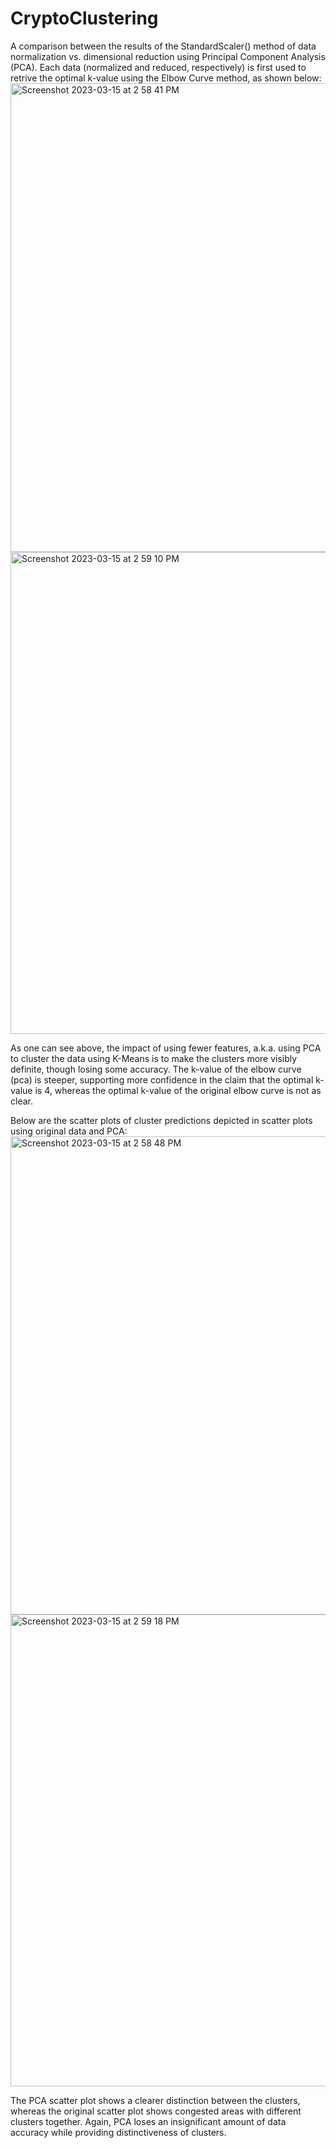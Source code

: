# CryptoClustering
A comparison between the results of the StandardScaler() method of data normalization vs. dimensional reduction using Principal Component Analysis (PCA). Each data (normalized and reduced, respectively) is first used to retrive the optimal k-value using the Elbow Curve method, as shown below: 
<img width="750" alt="Screenshot 2023-03-15 at 2 58 41 PM" src="https://user-images.githubusercontent.com/115575880/225416241-d06d8d4e-26a5-41c7-a4d6-b8f74a8f9a49.png">
<img width="771" alt="Screenshot 2023-03-15 at 2 59 10 PM" src="https://user-images.githubusercontent.com/115575880/225416262-1bff17e0-be98-4558-bdfe-6307e844539c.png">

As one can see above, the impact of using fewer features, a.k.a. using PCA to cluster the data using K-Means is to make the clusters more visibly definite, though losing some accuracy. The k-value of the elbow curve (pca) is steeper, supporting more confidence in the claim that the optimal k-value is 4, whereas the optimal k-value of the original elbow curve is not as clear. 

Below are the scatter plots of cluster predictions depicted in scatter plots using original data and PCA: 
<img width="765" alt="Screenshot 2023-03-15 at 2 58 48 PM" src="https://user-images.githubusercontent.com/115575880/225417365-14f71eea-78db-45ba-aeb0-809c0462ac6d.png">
<img width="755" alt="Screenshot 2023-03-15 at 2 59 18 PM" src="https://user-images.githubusercontent.com/115575880/225417377-1a566fc2-03af-49f8-99c4-c847f6935d31.png">

The PCA scatter plot shows a clearer distinction between the clusters, whereas the original scatter plot shows congested areas with different clusters together. Again, PCA loses an insignificant amount of data accuracy while providing distinctiveness of clusters.
